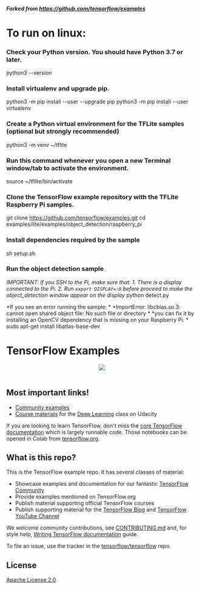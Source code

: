 ##### Forked from https://github.com/tensorflow/examples

# To run on linux:

### Check your Python version. You should have Python 3.7 or later.
python3 --version

### Install virtualenv and upgrade pip.
python3 -m pip install --user --upgrade pip
python3 -m pip install --user virtualenv

### Create a Python virtual environment for the TFLite samples (optional but strongly recommended)
python3 -m venv ~/tflite

### Run this command whenever you open a new Terminal window/tab to activate the environment.
source ~/tflite/bin/activate

### Clone the TensorFlow example repository with the TFLite Raspberry Pi samples.
git clone https://github.com/tensorflow/examples.git
cd examples/lite/examples/object_detection/raspberry_pi

### Install dependencies required by the sample
sh setup.sh

### Run the object detection sample
*IMPORTANT: If you SSH to the Pi, make sure that:*
*1. There is a display connected to the Pi.*
*2. Run `export DISPLAY=:0` before proceed to make the object_detection window appear on the display*
python detect.py


*If you see an error running the sample: *
*ImportError: libcblas.so.3: cannot open shared object file: No such file or directory *
*you can fix it by installing an OpenCV dependency that is missing on your Raspberry Pi. *
sudo apt-get install libatlas-base-dev





# TensorFlow Examples

<div align="center">
  <img src="https://www.tensorflow.org/images/tf_logo_social.png" /><br /><br />
</div>

<h2>Most important links!</h2>

* [Community examples](./community)
* [Course materials](./courses/udacity_deep_learning) for the [Deep Learning](https://www.udacity.com/course/deep-learning--ud730) class on Udacity

If you are looking to learn TensorFlow, don't miss the
[core TensorFlow documentation](http://github.com/tensorflow/docs)
which is largely runnable code.
Those notebooks can be opened in Colab from
[tensorflow.org](https://tensorflow.org).

<h2>What is this repo?</h2>

This is the TensorFlow example repo.  It has several classes of material:

* Showcase examples and documentation for our fantastic [TensorFlow Community](https://tensorflow.org/community)
* Provide examples mentioned on TensorFlow.org
* Publish material supporting official TensorFlow courses
* Publish supporting material for the [TensorFlow Blog](https://blog.tensorflow.org) and [TensorFlow YouTube Channel](https://youtube.com/tensorflow)

We welcome community contributions, see [CONTRIBUTING.md](CONTRIBUTING.md) and, for style help,
[Writing TensorFlow documentation](https://www.tensorflow.org/community/contribute/docs_style)
guide.

To file an issue, use the tracker in the
[tensorflow/tensorflow](https://github.com/tensorflow/tensorflow/issues/new?template=20-documentation-issue.md) repo.

## License

[Apache License 2.0](LICENSE)

